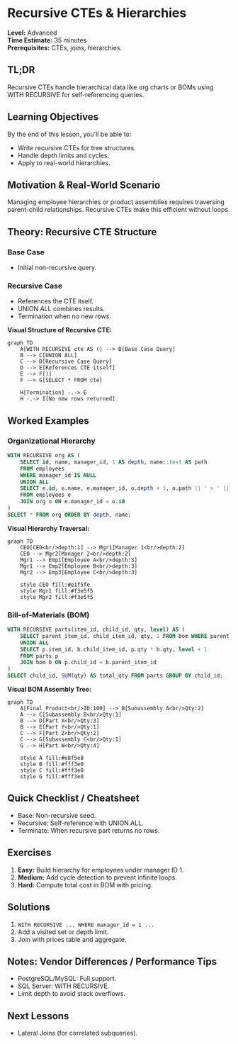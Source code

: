 # Recursive CTEs & Hierarchies

**Level:** Advanced  
**Time Estimate:** 35 minutes  
**Prerequisites:** CTEs, joins, hierarchies.

## TL;DR
Recursive CTEs handle hierarchical data like org charts or BOMs using WITH RECURSIVE for self-referencing queries.

## Learning Objectives
By the end of this lesson, you'll be able to:
- Write recursive CTEs for tree structures.
- Handle depth limits and cycles.
- Apply to real-world hierarchies.

## Motivation & Real-World Scenario
Managing employee hierarchies or product assemblies requires traversing parent-child relationships. Recursive CTEs make this efficient without loops.

## Theory: Recursive CTE Structure

### Base Case
- Initial non-recursive query.

### Recursive Case
- References the CTE itself.
- UNION ALL combines results.
- Termination when no new rows.

**Visual Structure of Recursive CTE:**
```mermaid
graph TD
    A[WITH RECURSIVE cte AS (] --> B[Base Case Query]
    B --> C[UNION ALL]
    C --> D[Recursive Case Query]
    D --> E[References CTE itself]
    E --> F[)]
    F --> G[SELECT * FROM cte]
    
    H[Termination] -.-> E
    H -.-> I[No new rows returned]
```

## Worked Examples

### Organizational Hierarchy
```sql
WITH RECURSIVE org AS (
    SELECT id, name, manager_id, 1 AS depth, name::text AS path
    FROM employees
    WHERE manager_id IS NULL
    UNION ALL
    SELECT e.id, e.name, e.manager_id, o.depth + 1, o.path || ' > ' || e.name
    FROM employees e
    JOIN org o ON e.manager_id = o.id
)
SELECT * FROM org ORDER BY depth, name;
```

**Visual Hierarchy Traversal:**
```mermaid
graph TD
    CEO[CEO<br/>depth:1] --> Mgr1[Manager 1<br/>depth:2]
    CEO --> Mgr2[Manager 2<br/>depth:2]
    Mgr1 --> Emp1[Employee A<br/>depth:3]
    Mgr1 --> Emp2[Employee B<br/>depth:3]
    Mgr2 --> Emp3[Employee C<br/>depth:3]
    
    style CEO fill:#e1f5fe
    style Mgr1 fill:#f3e5f5
    style Mgr2 fill:#f3e5f5
```

### Bill-of-Materials (BOM)
```sql
WITH RECURSIVE parts(item_id, child_id, qty, level) AS (
    SELECT parent_item_id, child_item_id, qty, 1 FROM bom WHERE parent_item_id = 100
    UNION ALL
    SELECT p.item_id, b.child_item_id, p.qty * b.qty, level + 1
    FROM parts p
    JOIN bom b ON p.child_id = b.parent_item_id
)
SELECT child_id, SUM(qty) AS total_qty FROM parts GROUP BY child_id;
```

**Visual BOM Assembly Tree:**
```mermaid
graph TD
    A[Final Product<br/>ID:100] --> B[Subassembly A<br/>Qty:2]
    A --> C[Subassembly B<br/>Qty:1]
    B --> D[Part X<br/>Qty:3]
    B --> E[Part Y<br/>Qty:1]
    C --> F[Part Z<br/>Qty:2]
    C --> G[Subassembly C<br/>Qty:1]
    G --> H[Part W<br/>Qty:4]
    
    style A fill:#e8f5e8
    style B fill:#fff3e0
    style C fill:#fff3e0
    style G fill:#fff3e0
```

## Quick Checklist / Cheatsheet
- Base: Non-recursive seed.
- Recursive: Self-reference with UNION ALL.
- Terminate: When recursive part returns no rows.

## Exercises

1. **Easy:** Build hierarchy for employees under manager ID 1.
2. **Medium:** Add cycle detection to prevent infinite loops.
3. **Hard:** Compute total cost in BOM with pricing.

## Solutions

1. `WITH RECURSIVE ... WHERE manager_id = 1 ...`
2. Add a visited set or depth limit.
3. Join with prices table and aggregate.

## Notes: Vendor Differences / Performance Tips
- PostgreSQL/MySQL: Full support.
- SQL Server: WITH RECURSIVE.
- Limit depth to avoid stack overflows.

## Next Lessons
- Lateral Joins (for correlated subqueries).


